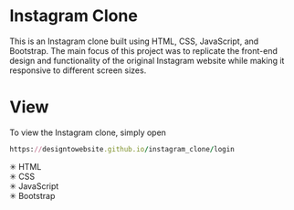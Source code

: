 # Instagram Clone

This is an Instagram clone built using HTML, CSS, JavaScript, and Bootstrap. The main focus of this project was to replicate the front-end design and functionality of the original Instagram website while making it responsive to different screen sizes.

# View

To view the Instagram clone, simply open 
```ruby
https://designtowebsite.github.io/instagram_clone/login
```

✳ HTML </br>
✳ CSS  </br>
✳ JavaScript  </br>
✳ Bootstrap  </br>

